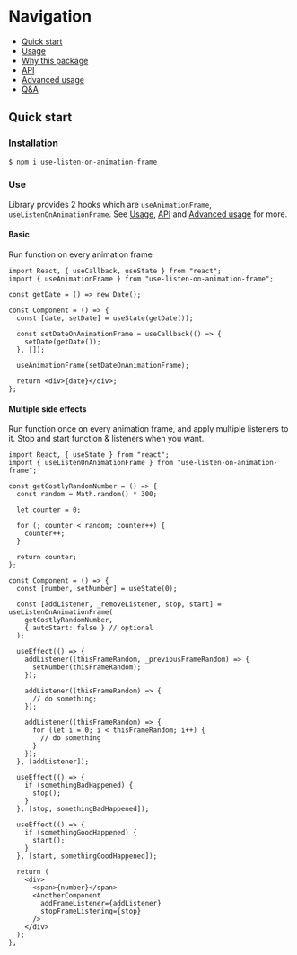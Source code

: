 <h1>Navigation</h1>

- [Quick start](/)
- [Usage](usage.md)
- [Why this package](comparison.md)
- [API](api.md)
- [Advanced usage](advanced-usage.md)
- [Q&A](qa.md)

## Quick start

### Installation

```bash
$ npm i use-listen-on-animation-frame
```

### Use

Library provides 2 hooks which are `useAnimationFrame`, `useListenOnAnimationFrame`. See [Usage](usage.md), [API](api.md) and [Advanced usage](advanced-usage.md) for more.

#### Basic

Run function on every animation frame

```tsx
import React, { useCallback, useState } from "react";
import { useAnimationFrame } from "use-listen-on-animation-frame";

const getDate = () => new Date();

const Component = () => {
  const [date, setDate] = useState(getDate());

  const setDateOnAnimationFrame = useCallback(() => {
    setDate(getDate());
  }, []);

  useAnimationFrame(setDateOnAnimationFrame);

  return <div>{date}</div>;
};
```

#### Multiple side effects

Run function once on every animation frame, and apply multiple listeners to it. Stop and start function & listeners when you want.

```tsx
import React, { useState } from "react";
import { useListenOnAnimationFrame } from "use-listen-on-animation-frame";

const getCostlyRandomNumber = () => {
  const random = Math.random() * 300;

  let counter = 0;

  for (; counter < random; counter++) {
    counter++;
  }

  return counter;
};

const Component = () => {
  const [number, setNumber] = useState(0);

  const [addListener, _removeListener, stop, start] = useListenOnAnimationFrame(
    getCostlyRandomNumber,
    { autoStart: false } // optional
  );

  useEffect(() => {
    addListener((thisFrameRandom, _previousFrameRandom) => {
      setNumber(thisFrameRandom);
    });

    addListener((thisFrameRandom) => {
      // do something;
    });

    addListener((thisFrameRandom) => {
      for (let i = 0; i < thisFrameRandom; i++) {
        // do something
      }
    });
  }, [addListener]);

  useEffect(() => {
    if (somethingBadHappened) {
      stop();
    }
  }, [stop, somethingBadHappened]);

  useEffect(() => {
    if (somethingGoodHappened) {
      start();
    }
  }, [start, somethingGoodHappened]);

  return (
    <div>
      <span>{number}</span>
      <AnotherComponent
        addFrameListener={addListener}
        stopFrameListening={stop}
      />
    </div>
  );
};
```
